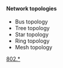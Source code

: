 #### Network topologies 
* Bus topology
* Tree topology
* Star topology
* Ring topology 
* Mesh topology 

[802.*](https://user-images.githubusercontent.com/22988682/203787313-314380e7-ee13-423e-b341-6be9b6d3bd93.png)

